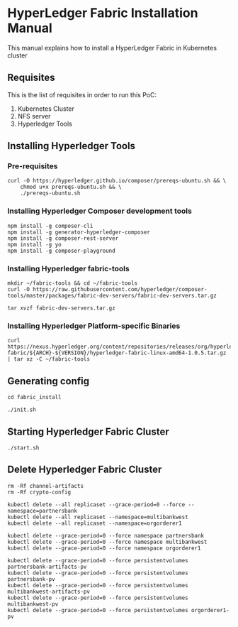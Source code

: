 # HyperLedger Fabric Installation Manual

This manual explains how to install a HyperLedger Fabric in Kubernetes cluster

## Requisites

This is the list of requisites in order to run this PoC:

1. Kubernetes Cluster
2. NFS server
3. Hyperledger Tools

## Installing Hyperledger Tools

### Pre-requisites

```
curl -O https://hyperledger.github.io/composer/prereqs-ubuntu.sh && \
    chmod u+x prereqs-ubuntu.sh && \
    ./prereqs-ubuntu.sh
```

### Installing Hyperledger Composer development tools

```
npm install -g composer-cli
npm install -g generator-hyperledger-composer
npm install -g composer-rest-server
npm install -g yo
npm install -g composer-playground
```

### Installing Hyperledger fabric-tools

```
mkdir ~/fabric-tools && cd ~/fabric-tools
curl -O https://raw.githubusercontent.com/hyperledger/composer-tools/master/packages/fabric-dev-servers/fabric-dev-servers.tar.gz

tar xvzf fabric-dev-servers.tar.gz
```

### Installing Hyperledger Platform-specific Binaries

```
curl https://nexus.hyperledger.org/content/repositories/releases/org/hyperledger/fabric/hyperledger-fabric/${ARCH}-${VERSION}/hyperledger-fabric-linux-amd64-1.0.5.tar.gz | tar xz -C ~/fabric-tools
```

## Generating config

```
cd fabric_install

./init.sh
```

## Starting Hyperledger Fabric Cluster

```
./start.sh
```

## Delete Hyperledger Fabric Cluster

```
rm -Rf channel-artifacts
rm -Rf crypto-config

kubectl delete --all replicaset --grace-period=0 --force --namespace=partnersbank
kubectl delete --all replicaset --namespace=multibankwest
kubectl delete --all replicaset --namespace=orgorderer1

kubectl delete --grace-period=0 --force namespace partnersbank
kubectl delete --grace-period=0 --force namespace multibankwest
kubectl delete --grace-period=0 --force namespace orgorderer1

kubectl delete --grace-period=0 --force persistentvolumes partnersbank-artifacts-pv
kubectl delete --grace-period=0 --force persistentvolumes partnersbank-pv
kubectl delete --grace-period=0 --force persistentvolumes multibankwest-artifacts-pv
kubectl delete --grace-period=0 --force persistentvolumes multibankwest-pv
kubectl delete --grace-period=0 --force persistentvolumes orgorderer1-pv
```